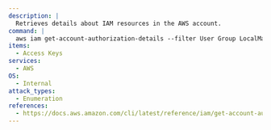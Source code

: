 ```yaml
---
description: |
  Retrieves details about IAM resources in the AWS account.
command: |
  aws iam get-account-authorization-details --filter User Group LocalManagedPolicy Role
items:
  - Access Keys
services:
  - AWS
OS:
  - Internal
attack_types:
  - Enumeration
references:
  - https://docs.aws.amazon.com/cli/latest/reference/iam/get-account-authorization-details.html
---
```

